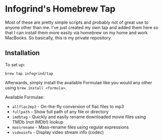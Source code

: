 # Infogrind's Homebrew Tap

Most of these are pretty simple scripts and probably not of great use to anyone
other than me. I've just created my own tap and added them here so that I can
install them more easily via homebrew on my home and work MacBooks. So
basically, this is my private repository.

## Installation

To set up:

    brew tap infogrind/tap

Afterwards, simply install the available Formulae like you would any other using
`brew install <formula>`.

Available Formulae:

* `allflac2mp3` - On-the-fly conversion of flac files to mp3
* `fullpath` - Show full path of any file or directory
* `imdbtag` - Quickly and easily rename downloaded movie files using TMDb (not IMDb!) lookup
* `massrename` - Mass-rename files using regular expressions
* `videoinfo` - Display video stream info (codec)
